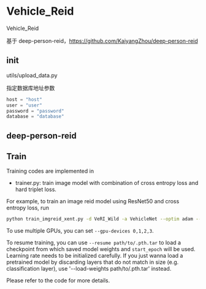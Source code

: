 # Vehicle_Reid

Vehicle_Reid

基于 deep-person-reid，https://github.com/KaiyangZhou/deep-person-reid

## init

utils/upload_data.py

指定数据库地址参数

```python
host = "host"
user = "user"
password = "password"
database = "database"
```

## deep-person-reid


## Train
Training codes are implemented in
* trainer.py: train image model with combination of cross entropy loss and hard triplet loss.

For example, to train an image reid model using ResNet50 and cross entropy loss, run
```bash
python train_imgreid_xent.py -d VeRI_Wild -a VehicleNet --optim adam --lr 0.0003 --max-epoch 60 --stepsize 20 40 --train-batch 32 --test-batch 100 --save-dir --gpu-devices 0
```

To use multiple GPUs, you can set `--gpu-devices 0,1,2,3`.

To resume training, you can use `--resume path/to/.pth.tar` to load a checkpoint from which saved model weights and `start_epoch` will be used. Learning rate needs to be initialized carefully. If you just wanna load a pretrained model by discarding layers that do not match in size (e.g. classification layer), use '--load-weights path/to/.pth.tar' instead.

Please refer to the code for more details.
